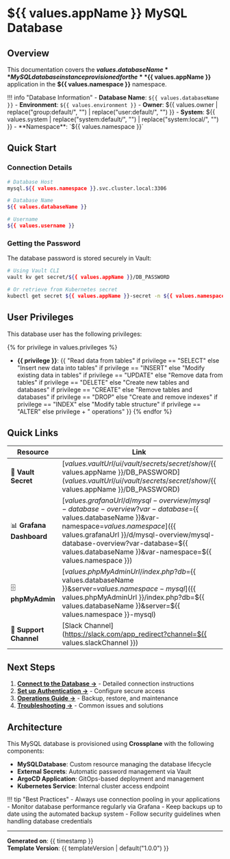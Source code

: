 # ${{ values.appName }} MySQL Database

## Overview

This documentation covers the **${{ values.databaseName }}** MySQL database instance provisioned for the **${{ values.appName }}** application in the **${{ values.namespace }}** namespace.

!!! info "Database Information" - **Database Name**: `${{ values.databaseName }}` - **Environment**: `${{ values.environment }}` - **Owner**: ${{ values.owner | replace("group:default/", "") | replace("user:default/", "") }}
    - **System**: ${{ values.system | replace("system:default/", "") | replace("system:local/", "") }}
    - **Namespace**: `${{ values.namespace }}`

## Quick Start

### Connection Details

```bash
# Database Host
mysql.${{ values.namespace }}.svc.cluster.local:3306

# Database Name
${{ values.databaseName }}

# Username
${{ values.username }}
```

### Getting the Password

The database password is stored securely in Vault:

```bash
# Using Vault CLI
vault kv get secret/${{ values.appName }}/DB_PASSWORD

# Or retrieve from Kubernetes secret
kubectl get secret ${{ values.appName }}-secret -n ${{ values.namespace }} -o jsonpath='{.data.DB_PASSWORD}' | base64 -d
```

## User Privileges

This database user has the following privileges:

{% for privilege in values.privileges %}

- **{{ privilege }}**: {{
    "Read data from tables" if privilege == "SELECT" else
    "Insert new data into tables" if privilege == "INSERT" else
    "Modify existing data in tables" if privilege == "UPDATE" else
    "Remove data from tables" if privilege == "DELETE" else
    "Create new tables and databases" if privilege == "CREATE" else
    "Remove tables and databases" if privilege == "DROP" else
    "Create and remove indexes" if privilege == "INDEX" else
    "Modify table structure" if privilege == "ALTER" else
    privilege + " operations"
  }}
  {% endfor %}

## Quick Links

| Resource                 | Link                                                                                                                                                                                                                                                                                               | Description               |
| ------------------------ | -------------------------------------------------------------------------------------------------------------------------------------------------------------------------------------------------------------------------------------------------------------------------------------------------- | ------------------------- |
| 🔐 **Vault Secret**      | [${{ values.vaultUrl }}/ui/vault/secrets/secret/show/${{ values.appName }}/DB_PASSWORD](${{ values.vaultUrl }}/ui/vault/secrets/secret/show/${{ values.appName }}/DB_PASSWORD)                                                                                                                     | Database password storage |
| 📊 **Grafana Dashboard** | [${{ values.grafanaUrl }}/d/mysql-overview/mysql-database-overview?var-database=${{ values.databaseName }}&var-namespace=${{ values.namespace }}](${{ values.grafanaUrl }}/d/mysql-overview/mysql-database-overview?var-database=${{ values.databaseName }}&var-namespace=${{ values.namespace }}) | Database monitoring       |
| 🗄️ **phpMyAdmin**        | [${{ values.phpMyAdminUrl }}/index.php?db=${{ values.databaseName }}&server=${{ values.namespace }}-mysql](${{ values.phpMyAdminUrl }}/index.php?db=${{ values.databaseName }}&server=${{ values.namespace }}-mysql)                                                                               | Database administration   |
| 💬 **Support Channel**   | [Slack Channel](https://slack.com/app_redirect?channel=${{ values.slackChannel }})                                                                                                                                                                                                                 | Get help and support      |

## Next Steps

1. **[Connect to the Database →](connection.md)** - Detailed connection instructions
2. **[Set up Authentication →](authentication.md)** - Configure secure access
3. **[Operations Guide →](operations.md)** - Backup, restore, and maintenance
4. **[Troubleshooting →](troubleshooting.md)** - Common issues and solutions

## Architecture

This MySQL database is provisioned using **Crossplane** with the following components:

- **MySQLDatabase**: Custom resource managing the database lifecycle
- **External Secrets**: Automatic password management via Vault
- **ArgoCD Application**: GitOps-based deployment and management
- **Kubernetes Service**: Internal cluster access endpoint

!!! tip "Best Practices" - Always use connection pooling in your applications - Monitor database performance regularly via Grafana - Keep backups up to date using the automated backup system - Follow security guidelines when handling database credentials

---

**Generated on**: {{ timestamp }}  
**Template Version**: {{ templateVersion | default("1.0.0") }}
